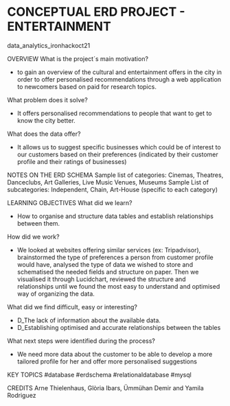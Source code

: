 # CONCEPTUAL ERD PROJECT - ENTERTAINMENT
data_analytics_ironhackoct21

OVERVIEW
What is the project´s main motivation?
- to gain an overview of the cultural and entertainment offers in the city in order to offer personalised recommendations through a web application to newcomers based on paid for research topics.

What problem does it solve?
-  It offers personalised recommendations to people that want to get to know the city better. 

What does the data offer?
- It allows us to suggest specific businesses which could be of interest to our customers based on their preferences (indicated by their customer profile and their ratings of businesses)


NOTES ON THE ERD SCHEMA 
Sample list of categories: Cinemas, Theatres, Danceclubs, Art Galleries, Live Music Venues, Museums
Sample List of subcategories: Independent, Chain, Art-House (specific to each category)


LEARNING OBJECTIVES 
What did we learn?
- How to organise and structure data tables and establish relationships between them.

How did we work?
- We looked at websites offering similar services (ex: Tripadvisor), brainstormed the type of preferences a person from customer profile would have, analysed the type of data we wished to store and schematised the needed fields and structure on paper. Then we visualised it through Lucidchart, reviewed the structure and relationships until we found the most easy to understand and optimised way of organizing the data. 

What did we find difficult, easy or interesting?
- D_The lack of information about the available data.
- D_Establishing optimised and accurate relationships between the tables

What next steps were identified during the process?
- We need more data about the customer to be able to develop a more tailored profile for her and offer more personalised suggestions 


KEY TOPICS
#database #erdschema #relationaldatabase #mysql


CREDITS
Arne Thielenhaus, Glòria Ibars, Ümmühan Demir and Yamila Rodriguez 
